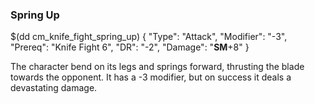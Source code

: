 ### Spring Up

$(dd cm_knife_fight_spring_up)
{ "Type": "Attack",
	"Modifier": "-3",
	"Prereq": "Knife Fight 6",
	"DR": "-2",
	"Damage": "__SM__+8"
}

The character bend on its legs and springs forward, thrusting the blade towards
the opponent. It has a -3 modifier, but on success it deals a devastating
damage.
